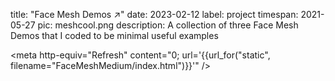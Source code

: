 title: "Face Mesh Demos ↗"
date: 2023-02-12
label: project
timespan: 2021-05-27
pic: meshcool.png
description: A collection of three Face Mesh Demos that I coded to be minimal useful examples

<meta http-equiv="Refresh" content="0; url='{{url_for("static", filename="FaceMeshMedium/index.html")}}'" />

